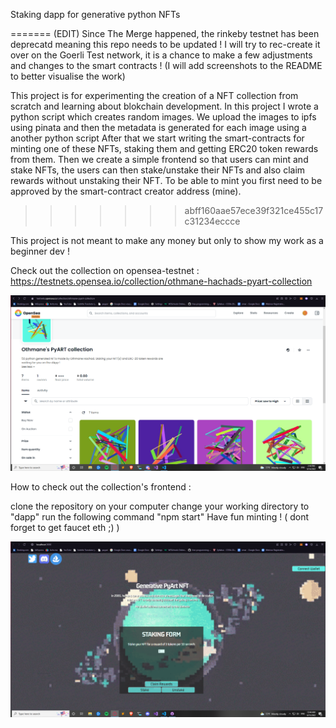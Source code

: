 Staking dapp for generative python NFTs

=======
(EDIT) Since The Merge happened, the rinkeby testnet has been deprecatd meaning this repo needs to be updated ! I will try to rec-create it over on the Goerli Test network, it is a chance to make a few adjustments and changes to the smart contracts ! (I will add screenshots to the README to better visualise the work)

This project is for experimenting the creation of a NFT collection from scratch and learning about blokchain 
development. In this project I wrote a python script which creates random images. We upload the images to ipfs using pinata and then the metadata is generated for each image using a another python script
After that we start writing the smart-contracts for minting one of these NFTs, staking them and getting ERC20 token rewards from them. Then we create a simple frontend so that users can mint and stake NFTs, the users can then stake/unstake their NFTs and also claim rewards without unstaking their NFT.
To be able to mint you first need to be approved by the smart-contract creator address (mine).

>>>>>>> abff160aae57ece39f321ce455c17c31234eccce

This project is not meant to make any money but only to show my work as a beginner dev !

Check out the collection on opensea-testnet : https://testnets.opensea.io/collection/othmane-hachads-pyart-collection

![Opensea collection](./screenshots/opensea-collection.png)

How to check out the collection's frontend :

clone the repository on your computer
change your working directory to "dapp"
run the following command "npm start"
Have fun minting ! ( dont forget to get faucet eth ;) )


![Opensea collection](./screenshots/react-dapp-Staking.png)
